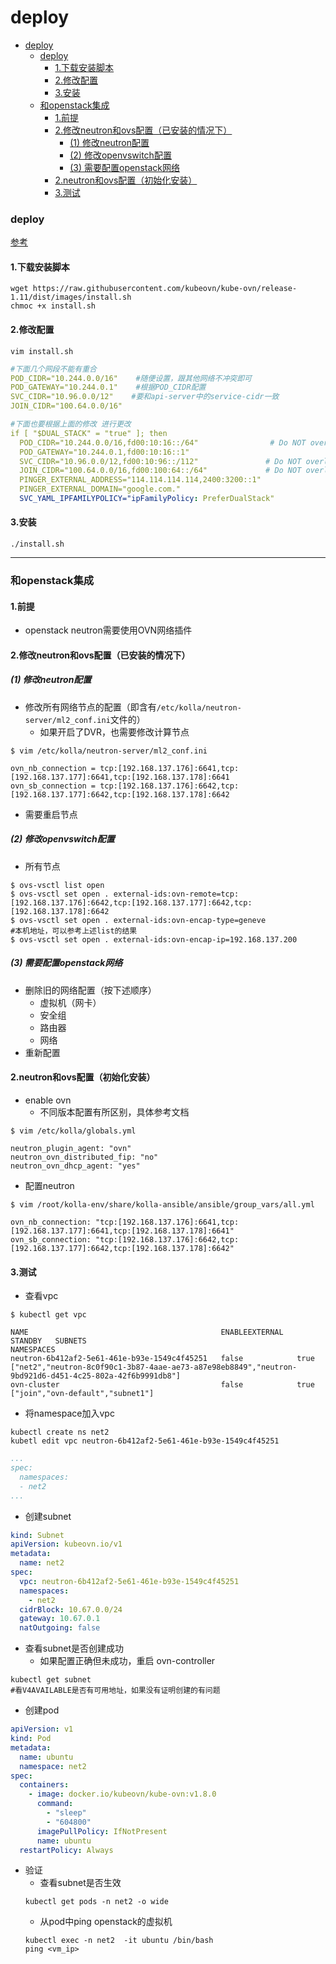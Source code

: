 # deploy


<!-- @import "[TOC]" {cmd="toc" depthFrom=1 depthTo=6 orderedList=false} -->

<!-- code_chunk_output -->

- [deploy](#deploy)
    - [deploy](#deploy-1)
      - [1.下载安装脚本](#1下载安装脚本)
      - [2.修改配置](#2修改配置)
      - [3.安装](#3安装)
    - [和openstack集成](#和openstack集成)
      - [1.前提](#1前提)
      - [2.修改neutron和ovs配置（已安装的情况下）](#2修改neutron和ovs配置已安装的情况下)
        - [(1) 修改neutron配置](#1-修改neutron配置)
        - [(2) 修改openvswitch配置](#2-修改openvswitch配置)
        - [(3) 需要配置openstack网络](#3-需要配置openstack网络)
      - [2.neutron和ovs配置（初始化安装）](#2neutron和ovs配置初始化安装)
      - [3.测试](#3测试)

<!-- /code_chunk_output -->

### deploy

[参考](https://kubeovn.github.io/docs/v1.11.x/en/start/one-step-install/)

#### 1.下载安装脚本
```shell
wget https://raw.githubusercontent.com/kubeovn/kube-ovn/release-1.11/dist/images/install.sh
chmoc +x install.sh
```

#### 2.修改配置
```shell
vim install.sh
```
```yaml
#下面几个网段不能有重合
POD_CIDR="10.244.0.0/16"    #随便设置，跟其他网络不冲突即可    
POD_GATEWAY="10.244.0.1"    #根据POD_CIDR配置
SVC_CIDR="10.96.0.0/12"    #要和api-server中的service-cidr一致    
JOIN_CIDR="100.64.0.0/16" 

#下面也要根据上面的修改 进行更改
if [ "$DUAL_STACK" = "true" ]; then
  POD_CIDR="10.244.0.0/16,fd00:10:16::/64"                # Do NOT overlap with NODE/SVC/JOIN CIDR
  POD_GATEWAY="10.244.0.1,fd00:10:16::1"
  SVC_CIDR="10.96.0.0/12,fd00:10:96::/112"               # Do NOT overlap with NODE/POD/JOIN CIDR
  JOIN_CIDR="100.64.0.0/16,fd00:100:64::/64"             # Do NOT overlap with NODE/POD/SVC CIDR
  PINGER_EXTERNAL_ADDRESS="114.114.114.114,2400:3200::1"
  PINGER_EXTERNAL_DOMAIN="google.com."
  SVC_YAML_IPFAMILYPOLICY="ipFamilyPolicy: PreferDualStack"
```

#### 3.安装
```shell
./install.sh
```

***

### 和openstack集成

#### 1.前提
* openstack neutron需要使用OVN网络插件

#### 2.修改neutron和ovs配置（已安装的情况下）

##### (1) 修改neutron配置

* 修改所有网络节点的配置（即含有`/etc/kolla/neutron-server/ml2_conf.ini`文件的）
    * 如果开启了DVR，也需要修改计算节点
```shell
$ vim /etc/kolla/neutron-server/ml2_conf.ini

ovn_nb_connection = tcp:[192.168.137.176]:6641,tcp:[192.168.137.177]:6641,tcp:[192.168.137.178]:6641
ovn_sb_connection = tcp:[192.168.137.176]:6642,tcp:[192.168.137.177]:6642,tcp:[192.168.137.178]:6642
```

* 需要重启节点

##### (2) 修改openvswitch配置

* 所有节点
```shell
$ ovs-vsctl list open
$ ovs-vsctl set open . external-ids:ovn-remote=tcp:[192.168.137.176]:6642,tcp:[192.168.137.177]:6642,tcp:[192.168.137.178]:6642
$ ovs-vsctl set open . external-ids:ovn-encap-type=geneve
#本机地址，可以参考上述list的结果
$ ovs-vsctl set open . external-ids:ovn-encap-ip=192.168.137.200
```

##### (3) 需要配置openstack网络
* 删除旧的网络配置（按下述顺序）
  * 虚拟机（网卡）
  * 安全组
  * 路由器
  * 网络
* 重新配置

#### 2.neutron和ovs配置（初始化安装）

* enable ovn
  * 不同版本配置有所区别，具体参考文档
```shell
$ vim /etc/kolla/globals.yml

neutron_plugin_agent: "ovn"
neutron_ovn_distributed_fip: "no"
neutron_ovn_dhcp_agent: "yes"
```

* 配置neutron
```shell
$ vim /root/kolla-env/share/kolla-ansible/ansible/group_vars/all.yml

ovn_nb_connection: "tcp:[192.168.137.176]:6641,tcp:[192.168.137.177]:6641,tcp:[192.168.137.178]:6641"
ovn_sb_connection: "tcp:[192.168.137.176]:6642,tcp:[192.168.137.177]:6642,tcp:[192.168.137.178]:6642"
```

#### 3.测试

* 查看vpc
```shell
$ kubectl get vpc

NAME                                           ENABLEEXTERNAL   STANDBY   SUBNETS                                                                                                  NAMESPACES
neutron-6b412af2-5e61-461e-b93e-1549c4f45251   false            true      ["net2","neutron-8c0f90c1-3b87-4aae-ae73-a87e98eb8849","neutron-9bd921d6-d451-4c25-802a-42f6b9991db8"]   
ovn-cluster                                    false            true      ["join","ovn-default","subnet1"]            
```

* 将namespace加入vpc
```shell
kubectl create ns net2
kubetl edit vpc neutron-6b412af2-5e61-461e-b93e-1549c4f45251
```
```yaml
...
spec:
  namespaces:
  - net2
...
```

* 创建subnet
```yaml
kind: Subnet
apiVersion: kubeovn.io/v1
metadata:
  name: net2
spec:
  vpc: neutron-6b412af2-5e61-461e-b93e-1549c4f45251
  namespaces:
    - net2
  cidrBlock: 10.67.0.0/24
  gateway: 10.67.0.1
  natOutgoing: false
```

* 查看subnet是否创建成功
  * 如果配置正确但未成功，重启 ovn-controller
```shell
kubectl get subnet
#看V4AVAILABLE是否有可用地址，如果没有证明创建的有问题
```

* 创建pod
```yaml
apiVersion: v1
kind: Pod
metadata:
  name: ubuntu
  namespace: net2
spec:
  containers:
    - image: docker.io/kubeovn/kube-ovn:v1.8.0
      command:
        - "sleep"
        - "604800"
      imagePullPolicy: IfNotPresent
      name: ubuntu
  restartPolicy: Always
```

* 验证
  * 查看subnet是否生效
  ```shell
  kubectl get pods -n net2 -o wide
  ```
  * 从pod中ping openstack的虚拟机
  ```shell
  kubectl exec -n net2  -it ubuntu /bin/bash
  ping <vm_ip>
  ```
